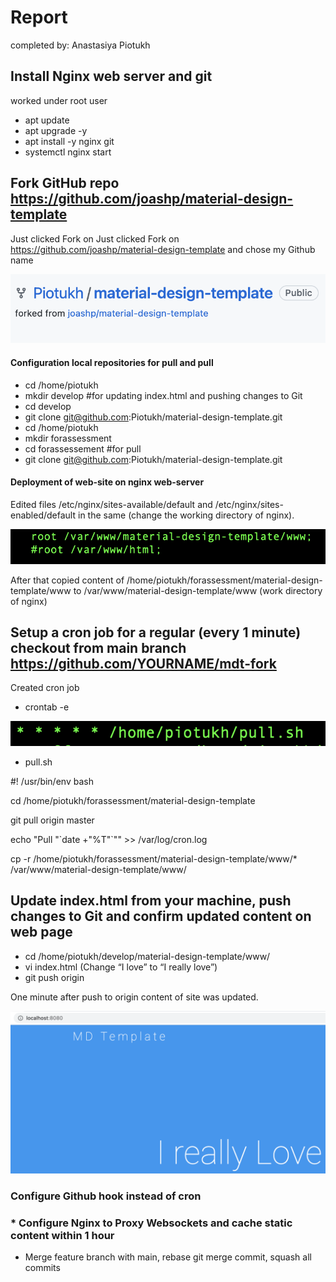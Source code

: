 # Report

completed by: Anastasiya Piotukh

## Install Nginx web server and git
worked under root user
* apt update
* apt upgrade -y
* apt install -y nginx git
* systemctl nginx start
  
## Fork GitHub repo https://github.com/joashp/material-design-template
Just clicked Fork on Just clicked Fork on https://github.com/joashp/material-design-template and chose my Github name

![Alt text](https://github.com/Piotukh/weekly-assessments/blob/main/1.png)

#### Configuration local repositories for pull and pull
* cd /home/piotukh
* mkdir develop #for updating index.html and pushing changes to Git
* cd develop
* git clone git@github.com:Piotukh/material-design-template.git
* cd /home/piotukh
* mkdir forassessment
* cd forassessement #for pull
* git clone git@github.com:Piotukh/material-design-template.git

#### Deployment of web-site on nginx web-server 

Edited files /etc/nginx/sites-available/default and /etc/nginx/sites-enabled/default in the same (change the working directory of nginx).

![Alt text](https://github.com/Piotukh/weekly-assessments/blob/main/2.png)

After that copied content of /home/piotukh/forassessment/material-design-template/www to /var/www/material-design-template/www (work directory of nginx)

## Setup a cron job for a regular (every 1 minute) checkout from main branch https://github.com/YOURNAME/mdt-fork
Created cron job

* crontab -e

![Alt text](https://github.com/Piotukh/weekly-assessments/blob/main/3.png)

* pull.sh

<p> #! /usr/bin/env bash
<p> cd /home/piotukh/forassessment/material-design-template
<p> git pull origin master
<p> echo "Pull "`date +"%T"`"" >> /var/log/cron.log
<p> cp -r /home/piotukh/forassessment/material-design-template/www/* /var/www/material-design-template/www/

## Update index.html from your machine, push changes to Git and confirm updated content on web page

* cd /home/piotukh/develop/material-design-template/www/
* vi index.html (Change “I love” to “I really love”)
* git push origin

One minute after push to origin content of site was updated.
  
![Alt text](https://github.com/Piotukh/weekly-assessments/blob/main/4.png)
  


  


### Configure Github hook instead of cron

### * Configure Nginx to Proxy Websockets and cache static content within 1 hour

* Merge feature branch with main, rebase git merge commit, squash all commits

